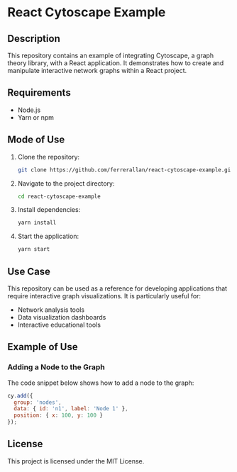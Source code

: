 
# React Cytoscape Example

## Description

This repository contains an example of integrating Cytoscape, a graph theory library, with a React application. It demonstrates how to create and manipulate interactive network graphs within a React project.

## Requirements

- Node.js
- Yarn or npm

## Mode of Use

1. Clone the repository:
   ```bash
   git clone https://github.com/ferrerallan/react-cytoscape-example.git
   ```
2. Navigate to the project directory:
   ```bash
   cd react-cytoscape-example
   ```
3. Install dependencies:
   ```bash
   yarn install
   ```
4. Start the application:
   ```bash
   yarn start
   ```

## Use Case

This repository can be used as a reference for developing applications that require interactive graph visualizations. It is particularly useful for:

- Network analysis tools
- Data visualization dashboards
- Interactive educational tools

## Example of Use

### Adding a Node to the Graph

The code snippet below shows how to add a node to the graph:

```javascript
cy.add({
  group: 'nodes',
  data: { id: 'n1', label: 'Node 1' },
  position: { x: 100, y: 100 }
});
```

## License

This project is licensed under the MIT License.
